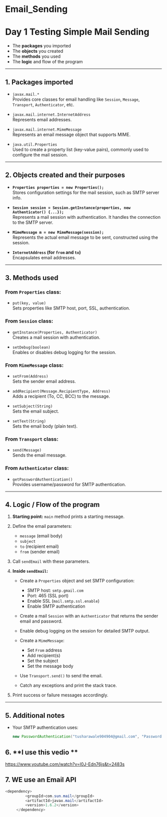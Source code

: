 # Email_Sending
# Day 1 Testing Simple Mail Sending



* The **packages** you imported
* The **objects** you created
* The **methods** you used
* The **logic** and flow of the program

---

## 1. **Packages imported**

* `javax.mail.*`  
  Provides core classes for email handling like `Session`, `Message`, `Transport`, `Authenticator`, etc.

* `javax.mail.internet.InternetAddress`  
  Represents email addresses.

* `javax.mail.internet.MimeMessage`  
  Represents an email message object that supports MIME.

* `java.util.Properties`  
  Used to create a property list (key-value pairs), commonly used to configure the mail session.

---

## 2. **Objects created and their purposes**

* **`Properties properties = new Properties();`**  
  Stores configuration settings for the mail session, such as SMTP server info.

* **`Session session = Session.getInstance(properties, new Authenticator() {...});`**  
  Represents a mail session with authentication. It handles the connection to the SMTP server.

* **`MimeMessage m = new MimeMessage(session);`**  
  Represents the actual email message to be sent, constructed using the session.

* **`InternetAddress` (for `from` and `to`)**  
  Encapsulates email addresses.

---

## 3. **Methods used**

### From `Properties` class:

* `put(key, value)`  
  Sets properties like SMTP host, port, SSL, authentication.

### From `Session` class:

* `getInstance(Properties, Authenticator)`  
  Creates a mail session with authentication.

* `setDebug(boolean)`  
  Enables or disables debug logging for the session.

### From `MimeMessage` class:

* `setFrom(Address)`  
  Sets the sender email address.

* `addRecipient(Message.RecipientType, Address)`  
  Adds a recipient (To, CC, BCC) to the message.

* `setSubject(String)`  
  Sets the email subject.

* `setText(String)`  
  Sets the email body (plain text).

### From `Transport` class:

* `send(Message)`  
  Sends the email message.

### From `Authenticator` class:

* `getPasswordAuthentication()`  
  Provides username/password for SMTP authentication.

---

## 4. **Logic / Flow of the program**

1. **Starting point:** `main` method prints a starting message.

2. Define the email parameters:

   * `message` (email body)  
   * `subject`  
   * `to` (recipient email)  
   * `from` (sender email)

3. Call `sendEmail` with these parameters.

4. **Inside `sendEmail`:**

   * Create a `Properties` object and set SMTP configuration:

     * SMTP host: `smtp.gmail.com`  
     * Port: 465 (SSL port)  
     * Enable SSL (`mail.smtp.ssl.enable`)  
     * Enable SMTP authentication

   * Create a mail `Session` with an `Authenticator` that returns the sender email and password.

   * Enable debug logging on the session for detailed SMTP output.

   * Create a `MimeMessage`:

     * Set `From` address  
     * Add recipient(s)  
     * Set the subject  
     * Set the message body

   * Use `Transport.send()` to send the email.

   * Catch any exceptions and print the stack trace.

5. Print success or failure messages accordingly.

---

## 5. **Additional notes**

* Your SMTP authentication uses:

  ```java
  new PasswordAuthentication("tusharawale904904@gmail.com", "Password")

## 6. **I use this vedio **
https://www.youtube.com/watch?v=l0J-Edn76js&t=2483s

## 7. **WE use an Email API**
 ```java
 <dependency>
          <groupId>com.sun.mail</groupId>
          <artifactId>javax.mail</artifactId>
          <version>1.6.2</version>
      </dependency>



